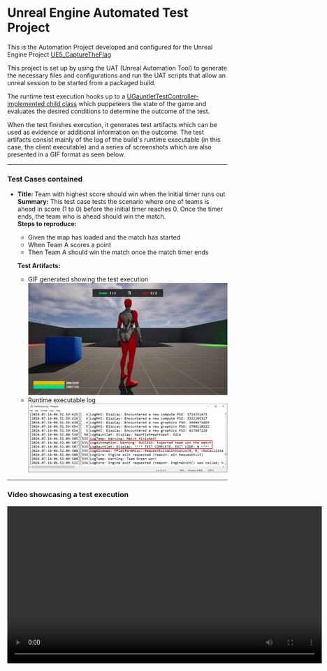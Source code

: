# Unreal Engine Automated Test Project

This is the Automation Project developed and configured for the Unreal Engine Project [UE5_CaptureTheFlag](https://github.com/Narsell/UE5_CaptureTheFlag)

This project is set up by using the UAT (Unreal Automation Tool) to generate the necessary files and configurations and run the UAT scripts that allow an unreal session to be started from a packaged build.

The runtime test execution hooks up to a [UGauntletTestController-implemented child class](https://github.com/Narsell/UE5_CaptureTheFlag/tree/main/Source/CaptureTheFlag/AutomationTests) which puppeteers the state of the game and evaluates the desired conditions to determine the outcome of the test.

When the test finishes execution, it generates test artifacts which can be used as evidence or additional information on the outcome.
The test artifacts consist mainly of the log of the build's runtime executable (in this case, the client executable) and a series of screenshots which are also presented in a GIF format as seen below.

---

### Test Cases contained
* **Title:** Team with highest score should win when the initial timer runs out<br>
**Summary:** This test case tests the scenario where one of teams is ahead in score (1 to 0) before the initial timer reaches 0. Once the timer ends, the team who is ahead should win the match.<br>
**Steps to reproduce:**
    * Given the map has loaded and the match has started
    * When Team A scores a point
    * Then Team A should win the match once the match timer ends

  **Test Artifacts:**
    * GIF generated showing the test execution<br>
      ![Test Execution Gif Artifact](showcase_artifacts/ClientTest.gif)
    * Runtime executable log<br>
      ![alt text](showcase_artifacts/image.png)

---

### Video showcasing a test execution
<video src='showcase_artifacts/GauntletShowcaseVideo.mp4' width=720/>